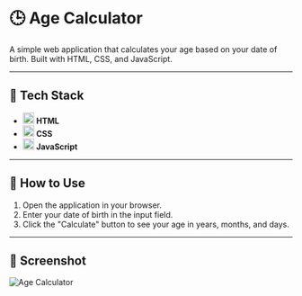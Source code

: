 # 🕒 Age Calculator  

A simple web application that calculates your age based on your date of birth. Built with HTML, CSS, and JavaScript.

---

## 🚀 Tech Stack  

- <img src="https://cdn.jsdelivr.net/gh/devicons/devicon/icons/html5/html5-plain.svg" alt="HTML logo" width="20" height="20"/> **HTML**  
- <img src="https://cdn.jsdelivr.net/gh/devicons/devicon/icons/css3/css3-plain.svg" alt="CSS logo" width="20" height="20"/> **CSS**  
- <img src="https://cdn.jsdelivr.net/gh/devicons/devicon/icons/javascript/javascript-plain.svg" alt="JavaScript logo" width="20" height="20"/> **JavaScript**  

---

## 📖 How to Use  

1. Open the application in your browser.  
2. Enter your date of birth in the input field.  
3. Click the "Calculate" button to see your age in years, months, and days.

---

## 📸 Screenshot  

![Age Calculator](./image.png)
